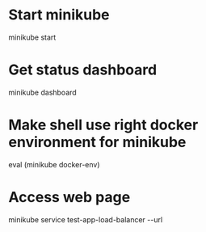 
# Start minikube
minikube start

# Get status dashboard
minikube dashboard

# Make shell use right docker environment for minikube
eval (minikube docker-env)

# Access web page
minikube service test-app-load-balancer --url

